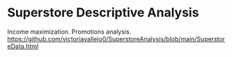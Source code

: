 # Superstore Descriptive Analysis
Income maximization. Promotions analysis.
https://github.com/victoriavallejo0/SuperstoreAnalysis/blob/main/SuperstoreData.html
